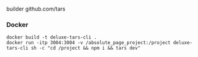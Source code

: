 builder github.com/tars

### Docker
`docker build -t deluxe-tars-cli .` <br/>
`docker run -itp 3004:3004 -v /absolute_page_project:/project deluxe-tars-cli sh -c "cd /project && npm i && tars dev"`
